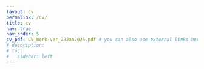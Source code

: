 ```yaml
---
layout: cv
permalink: /cv/
title: cv
nav: true
nav_order: 5
cv_pdf: CV_Werk-Ver_28Jan2025.pdf # you can also use external links here
# description: 
# toc:
#   sidebar: left
---
```


